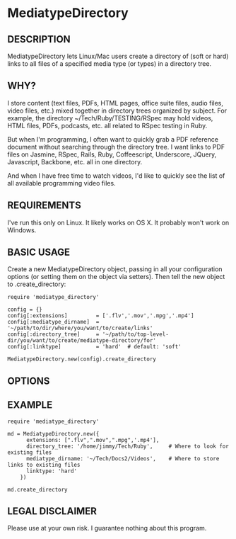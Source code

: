# MediatypeDirectory

## DESCRIPTION

MediatypeDirectory lets Linux/Mac users create a directory of (soft or hard) links to all files of a specified media type (or types) in a directory tree.

## WHY?

I store content (text files, PDFs, HTML pages, office suite files, audio files, video files, etc.) mixed together in directory trees organized by subject. For example, the directory ~/Tech/Ruby/TESTING/RSpec may hold videos, HTML files, PDFs, podcasts, etc. all related to RSpec testing in Ruby.

But when I'm programming, I often want to quickly grab a PDF reference document without searching through the directory tree. I want links to PDF files on Jasmine, RSpec, Rails, Ruby, Coffeescript, Underscore, JQuery, Javascript, Backbone, etc. all in one directory.

And when I have free time to watch videos, I'd like to quickly see the list of all available programming video files.

## REQUIREMENTS

I've run this only on Linux. It likely works on OS X. It probably won't work on Windows.

## BASIC USAGE

Create a new MediatypeDirectory object, passing in all your configuration options (or setting them on the object via setters). Then tell the new object to .create_directory:

    require 'mediatype_directory'

    config = {}
    config[:extensions]         = ['.flv','.mov','.mpg','.mp4']
    config[:mediatype_dirname]  = '~/path/to/dir/where/you/want/to/create/links'
    config[:directory_tree]     = '~/path/to/top-level-dir/you/want/to/create/mediatype-directory/for'
    config[:linktype]           = 'hard'  # default: 'soft'

    MediatypeDirectory.new(config).create_directory

## OPTIONS

## EXAMPLE

    require 'mediatype_directory'

    md = MediatypeDirectory.new({
          extensions: [".flv",".mov",".mpg",'.mp4'],
          directory_tree: '/home/jimmy/Tech/Ruby',     # Where to look for existing files
          mediatype_dirname: '~/Tech/Docs2/Videos',    # Where to store links to existing files
          linktype: 'hard'
        })

    md.create_directory

## LEGAL DISCLAIMER

Please use at your own risk. I guarantee nothing about this program.

